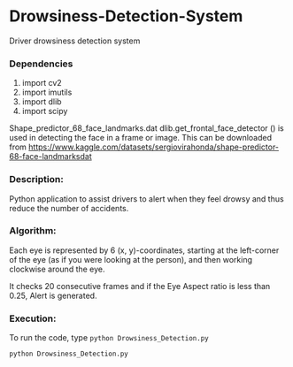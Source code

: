 # Drowsiness-Detection-System
Driver drowsiness detection system

### Dependencies

1) import cv2
2) import imutils
3) import dlib
4) import scipy


Shape_predictor_68_face_landmarks.dat dlib.get_frontal_face_detector () is used in detecting the face in a frame or image.
This can be downloaded from https://www.kaggle.com/datasets/sergiovirahonda/shape-predictor-68-face-landmarksdat


### Description:

Python application to assist drivers to alert when they feel drowsy and thus reduce the number of accidents.

### Algorithm:

Each eye is represented by 6 (x, y)-coordinates, starting at the left-corner of the eye (as if you were looking at the person), and then working clockwise around the eye.

It checks 20 consecutive frames and if the Eye Aspect ratio is less than 0.25, Alert is generated.


### Execution:
To run the code, type `python Drowsiness_Detection.py`

```
python Drowsiness_Detection.py
```
